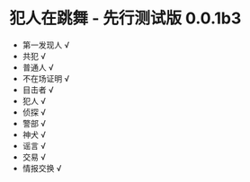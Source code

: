# 犯人在跳舞 - 先行测试版 0.0.1b3

- 第一发现人 √
- 共犯 √
- 普通人 √
- 不在场证明 √
- 目击者 √
- 犯人 √
- 侦探 √
- 警部 √
- 神犬 √
- 谣言 √
- 交易 √
- 情报交换 √
